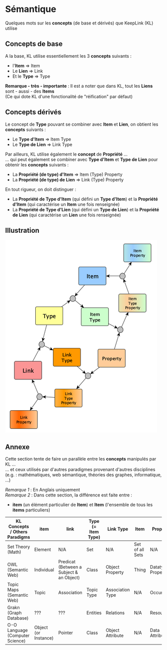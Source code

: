 Sémantique
==

Quelques mots sur les __concepts__ (de base et dérivés) que KeepLink (KL) utilise

Concepts de base
-
A la base, KL utilise essentiellement les 3 __concepts__ suivants : 
* l'__Item__ => Item
* Le __Lien__ => Link
* Et le __Type__ => Type

__Remarque - très - importante__ : Il est a noter que dans KL, tout les __Liens__ sont - aussi - des __Items__    
(Ce qui dote KL d'une fonctionalité de "réification" par défaut)

Concepts dérivés
-
Le concept de __Type__ pouvant se combiner avec __Item__ et __Lien__, on obtient les __concepts__  suivants : 
* Le __Type d'Item__ => Item Type
* Le __Type de Lien__ => Link Type

Par ailleurs, KL utilise également le __concept__ de __Propriété__ ...   
... qui peut également se combiner avec __Type d'Item__ et __Type de Lien__ pour obtenir les __concepts__ suivants :
* La __Propriété (de type) d'Item__ => Item (Type) Property
* La __Propriété (de type) de Lien__ => Link (Type) Property

En tout rigueur, on doit distinguer :
* La __Propriété de Type d'Item__ (qui défini un __Type d'Item__) et la __Propriété d'Item__ (qui caractérise un __Item__ une fois renseignée)
* La __Propriété de Type d'Lien__ (qui défini un __Type de Lien__) et la __Propriété de Lien__ (qui caractérise un __Lien__ une fois renseignée)


Illustration
-
![ConceptModel](https://github.com/iPlumb3r/KeepLink/blob/master/images/ConceptualModel%40KeepLink.png)

Annexe
-
Cette section tente de faire un parallèle entre les __concepts__ manipulés par KL ...   
... et ceux utilisés par d'autres paradigmes provenant d'autres disciplines    
(e.g. : mathématiques, web sémantique, théories des graphes, informatique, ...)

_Remarque 1_ : En Anglais uniquement   
_Remarque 2_ : Dans cette section, la différence est faite entre : 
* __item__ (un élément particulier de __Item__) et __Item__ (l'ensemble de tous les __items__ particuliers) 

<table>
    <thead>
        <tr>
            <th>KL Concepts / Others Paradigms</th>
            <th>item</th>
            <th>link</th>
            <th>Type (= Item Type)</th>
            <th>Link Type</th>
            <th>Item</th>
            <th>Property</th>
            <th>Comment</th>    
        </tr>
    </thead>
    <tbody>
        <tr>
            <td>Set Theory (Math)</td>
            <td>Element</td>
            <td>N/A</td>
            <td>Set</td>
            <td>N/A</td>
            <td>Set of all Sets</td>
            <td>N/A</td>
            <td>-</td>
        </tr>
        <tr>
            <td>OWL (Semantic Web)</td>
            <td>Individual</td>
            <td>Predicat (Between a Subject & an Object)</td>
            <td>Class</td>
            <td>Object Property</td>
            <td>Thing</td>
            <td>Datatype Property</td>    
            <td>-</td>   
        </tr>
        <tr>
            <td>Topic Maps (Semantic Web)</td>
            <td>Topic</td>
            <td>Association</td>
            <td>Topic Type</td>
            <td>Association Type</td>
            <td>N/A</td>
            <td>Occurence</td>
            <td>TM has also Role</td>   
        </tr>
        <tr>
            <td>Grakn (Graph Database)</td>
            <td>???</td>
            <td>???</td>
            <td>Entities</td>
            <td>Relations</td>
            <td>N/A</td>
            <td>Resource</td>
            <td>Grakn has also Role</td>   
        </tr>
        <tr>
            <td>O-O Language (Computer Science)</td>
            <td>Object (or Instance)</td>
            <td>Pointer</td>
            <td>Class</td>
            <td>Object Attribute</td>
            <td>N/A</td>
            <td>Data Attribute</td>
            <td></td>
        </tr>
    </tbody>
</table>


